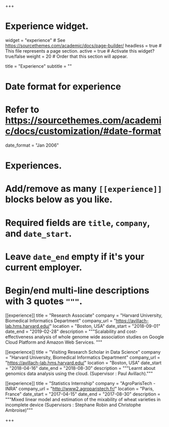 +++
# Experience widget.
widget = "experience"  # See https://sourcethemes.com/academic/docs/page-builder/
headless = true  # This file represents a page section.
active = true  # Activate this widget? true/false
weight = 20  # Order that this section will appear.

title = "Experience"
subtitle = ""

# Date format for experience
#   Refer to https://sourcethemes.com/academic/docs/customization/#date-format
date_format = "Jan 2006"

# Experiences.
#   Add/remove as many `[[experience]]` blocks below as you like.
#   Required fields are `title`, `company`, and `date_start`.
#   Leave `date_end` empty if it's your current employer.
#   Begin/end multi-line descriptions with 3 quotes `"""`.
[[experience]]
  title = "Research Associate"
  company = "Harvard University, Biomedical Informatics Department"
  company_url = "https://avillach-lab.hms.harvard.edu/"
  location = "Boston, USA"
  date_start = "2018-09-01"
  date_end = "2019-02-28"
  description = """Scalability and cost-effectiveness analysis of whole genome wide association studies on Google Cloud Platform and Amazon Web Services. """

[[experience]]
  title = "Visiting Research Scholar in Data Science"
  company = "Harvard University, Biomedical Informatics Department"
  company_url = "https://avillach-lab.hms.harvard.edu/"
  location = "Boston, USA"
  date_start = "2018-04-16"
  date_end = "2018-08-30"
  description = """Learnt about genomics data analysis using the cloud. (Supervisor : Paul Avillach)."""


  [[experience]]
  title = "Statistics Internship"
  company = "AgroParisTech - INRA"
  company_url = "http://www2.agroparistech.fr/"
  location = "Paris, France"
  date_start = "2017-04-15"
  date_end = "2017-08-30"
  description = """Mixed linear model and estimation of the mixability of wheat varieties in incomplete device (Supervisors : Stephane Robin and Christophe Ambroise)"""

+++
